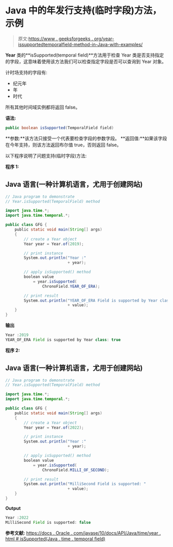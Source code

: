 # Java 中的年发行支持(临时字段)方法，示例

> 原文:[https://www . geeksforgeeks . org/year-issupportedtemporalfield-method-in-Java-with-examples/](https://www.geeksforgeeks.org/year-issupportedtemporalfield-method-in-java-with-examples/)

**Year** 类的**isSupported(temporal field)**方法用于检查 Year 类是否支持指定的字段，这意味着使用该方法我们可以检查指定字段是否可以查询到 Year 对象。

计时场支持的字段有:

*   纪元年
*   年
*   时代

所有其他时间域实例都将返回 false。

**语法:**

```java
public boolean isSupported(TemporalField field)
```

**参数:**该方法只接受一个代表要检查字段的参数字段。
**返回值:**如果该字段在今年支持，则该方法返回布尔值 true，否则返回 false。

以下程序说明了问题支持(临时字段)方法:

**程序 1:**

## Java 语言(一种计算机语言，尤用于创建网站)

```java
// Java program to demonstrate
// Year.isSupported(TemporalField) method

import java.time.*;
import java.time.temporal.*;

public class GFG {
    public static void main(String[] args)
    {
        // create a Year object
        Year year = Year.of(2019);

        // print instance
        System.out.println("Year :"
                           + year);

        // apply isSupported() method
        boolean value
            = year.isSupported(
                ChronoField.YEAR_OF_ERA);

        // print result
        System.out.println("YEAR_OF_ERA Field is supported by Year class: "
                           + value);
    }
}
```

**输出**

```java
Year :2019
YEAR_OF_ERA Field is supported by Year class: true
```

**程序 2:**

## Java 语言(一种计算机语言，尤用于创建网站)

```java
// Java program to demonstrate
// Year.isSupported(TemporalField) method

import java.time.*;
import java.time.temporal.*;

public class GFG {
    public static void main(String[] args)
    {
        // create a Year object
        Year year = Year.of(2022);

        // print instance
        System.out.println("Year :"
                           + year);

        // apply isSupported() method
        boolean value
            = year.isSupported(
                ChronoField.MILLI_OF_SECOND);

        // print result
        System.out.println("MilliSecond Field is supported: "
                           + value);
    }
}
```

**Output**

```java
Year :2022
MilliSecond Field is supported: false
```

**参考文献:**
[https://docs . Oracle . com/javase/10/docs/API/Java/time/year . html # isSupported(Java . time . temporal field)](https://docs.oracle.com/javase/10/docs/api/java/time/Year.html#isSupported(java.time.temporal.TemporalField))